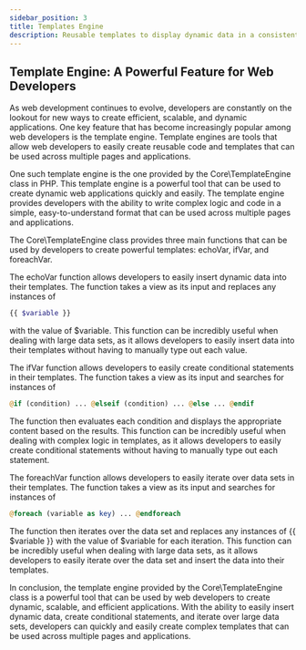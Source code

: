 ```yaml
---
sidebar_position: 3
title: Templates Engine
description: Reusable templates to display dynamic data in a consistent and aesthetic way.
---
```


## Template Engine: A Powerful Feature for Web Developers

As web development continues to evolve, developers are constantly on the lookout for new ways to create efficient, scalable, and dynamic applications. One key feature that has become increasingly popular among web developers is the template engine. Template engines are tools that allow web developers to easily create reusable code and templates that can be used across multiple pages and applications.

One such template engine is the one provided by the Core\TemplateEngine class in PHP. This template engine is a powerful tool that can be used to create dynamic web applications quickly and easily. The template engine provides developers with the ability to write complex logic and code in a simple, easy-to-understand format that can be used across multiple pages and applications.

The Core\TemplateEngine class provides three main functions that can be used by developers to create powerful templates: echoVar, ifVar, and foreachVar.

The echoVar function allows developers to easily insert dynamic data into their templates. The function takes a view as its input and replaces any instances of

```php
{{ $variable }}
```

with the value of $variable. This function can be incredibly useful when dealing with large data sets, as it allows developers to easily insert data into their templates without having to manually type out each value.

The ifVar function allows developers to easily create conditional statements in their templates. The function takes a view as its input and searches for instances of

```php
@if (condition) ... @elseif (condition) ... @else ... @endif
```

The function then evaluates each condition and displays the appropriate content based on the results. This function can be incredibly useful when dealing with complex logic in templates, as it allows developers to easily create conditional statements without having to manually type out each statement.

The foreachVar function allows developers to easily iterate over data sets in their templates. The function takes a view as its input and searches for instances of

```php
@foreach (variable as key) ... @endforeach
```

The function then iterates over the data set and replaces any instances of {{ $variable }} with the value of $variable for each iteration. This function can be incredibly useful when dealing with large data sets, as it allows developers to easily iterate over the data set and insert the data into their templates.

In conclusion, the template engine provided by the Core\TemplateEngine class is a powerful tool that can be used by web developers to create dynamic, scalable, and efficient applications. With the ability to easily insert dynamic data, create conditional statements, and iterate over large data sets, developers can quickly and easily create complex templates that can be used across multiple pages and applications.
